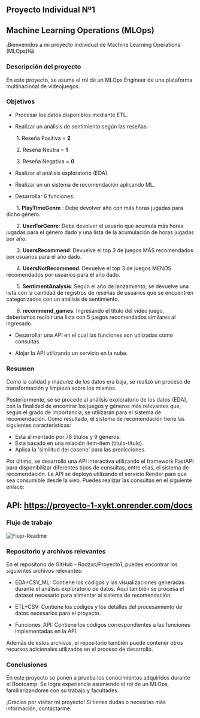 ## Proyecto Individual Nº1
## Machine Learning Operations (MLOps)

¡Bienvenidos a mi proyecto individual de Machine Learning Operations (MLOps)!:smiley:

### Descripción del proyecto

En este proyecto, se asume el rol de un MLOps Engineer de una plataforma multinacional de videojuegos.

### Objetivos

- Procesar los datos disponibles mediante ETL.

- Realizar un análisis de sentimiento según las reseñas:

 &nbsp;&nbsp;&nbsp;&nbsp;&nbsp;&nbsp; 1. Reseña Positiva = **2**

 &nbsp;&nbsp;&nbsp;&nbsp;&nbsp;&nbsp; 2. Reseña Neutra = **1**

 &nbsp;&nbsp;&nbsp;&nbsp;&nbsp;&nbsp; 3. Reseña Negativa = **0**

- Realizar el análisis exploratorio (EDA).

- Realizar un  un sistema de recomendación aplicando ML.

- Desarrollar 6 funciones:

 &nbsp;&nbsp;&nbsp;&nbsp;&nbsp;&nbsp; 1. **PlayTimeGenre** : Debe devolver año con más horas jugadas para dicho género.

 &nbsp;&nbsp;&nbsp;&nbsp;&nbsp;&nbsp; 2. **UserForGenre**: Debe devolver el usuario que acumula más horas jugadas para el género dado y una lista de la acumulación de horas jugadas por año.

 &nbsp;&nbsp;&nbsp;&nbsp;&nbsp;&nbsp; 3. **UsersRecommend**: Devuelve el top 3 de juegos MÁS recomendados por usuarios para el año dado.

 &nbsp;&nbsp;&nbsp;&nbsp;&nbsp;&nbsp; 4. **UsersNotRecommend**: Devuelve el top 3 de juegos MENOS recomendados por usuarios para el año dado.

 &nbsp;&nbsp;&nbsp;&nbsp;&nbsp;&nbsp; 5. **SentimentAnalysis**: Según el año de lanzamiento, se devuelve una lista con la cantidad de registros de reseñas de usuarios que se encuentren categorizados con un análisis de sentimiento.

 &nbsp;&nbsp;&nbsp;&nbsp;&nbsp;&nbsp; 6. **recommend_games**: Ingresando el título del video juego, deberíamos recibir una lista con 5 juegos recomendados similares al ingresado.

- Desarrollar una API  en el cual las funciones son utilizadas como consultas.

- Alojar la API utilizando un servicio en la nube.

### Resumen

Como la calidad y madurez de los datos era baja, se realizó un proceso de transformación y limpieza sobre los mismos.

Posteriormente, se se procede al análisis exploratorio de los datos (EDA), con la finalidad de encontrar los juegos y géneros más relevantes que, según el grado de importancia, se utilizarán para el sistema de recomendación.
Como resultado, el sistema de recomendación tiene las siguientes características:

- Esta alimentado por 78 títulos y 9 géneros.
- Esta basado en una relación ítem-ítem (título-título).
- Aplica la 'similitud del coseno' para las predicciones.

Por último, se desarrolló una API interactiva utilizando el framework FastAPI para disponibilizar  diferentes tipos de consultas, entre ellas, el sistema de recomendación. 
La API se deployó utilizando el servicio Render para que sea consumible desde la web. 
Puedes realizar las consultas en el siguiente enlace:

## API: https://proyecto-1-xykt.onrender.com/docs

### Flujo de trabajo

![Flujo-Readme](https://github.com/Rodzxc/Proyecto1/assets/133074545/e9ab7081-d960-4de0-a8e8-61750410cde2)

### Repositorio y archivos relevantes

En el repositorio de GitHub - Rodzxc/Proyecto1, puedes encontrar los siguientes archivos relevantes:

- EDA+CSV_ML: Contiene los códigos y las visualizaciones generadas durante el análisis exploratorio de datos. Aquí también se procesa el dataset necesario para alimentar al sistema de recomendación.

- ETL+CSV: Contiene los códigos y los detalles del procesamiento de datos necesarios para el proyecto.

- Funciones_API: Contiene los códigos correspondientes a las funciones implementadas en la API.

Además de estos archivos, el repositorio también puede contener otros recursos  adicionales utilizados en el proceso de desarrollo.

### Conclusiones

En este proyecto se ponen a prueba los conocimientos adquiridos durante el Bootcamp.
Se logra experiencia asumiendo el rol de un MLOps, familiarizandome con su trabajo y facultades.

¡Gracias por visitar mi proyecto! 
Si tienes dudas o necesitas más información, contactarme.
